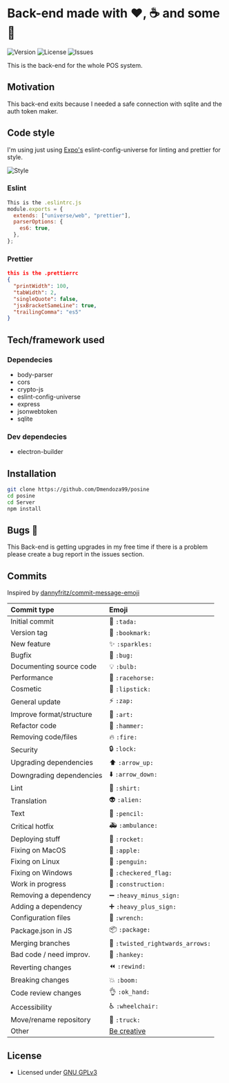 # Back-end made with ❤, ☕ and some 🍺

![Version](https://img.shields.io/badge/version-0.1.5-blue.svg) ![License](https://img.shields.io/github/license/Dmendoza99/posine.svg) ![Issues](https://img.shields.io/github/issues/Dmendoza99/posine.svg)

This is the back-end for the whole POS system.

## Motivation

This back-end exits because I needed a safe connection with sqlite and the auth token maker.

## Code style

I'm using just using [Expo's](https://github.com/expo) eslint-config-universe for linting and prettier for style.

![Style](https://img.shields.io/badge/Coding_Style-eslint--config--unverse-blue.svg)

### Eslint

```js
This is the .eslintrc.js
module.exports = {
  extends: ["universe/web", "prettier"],
  parserOptions: {
    es6: true,
  },
};
```

### Prettier

```json
this is the .prettierrc
{
  "printWidth": 100,
  "tabWidth": 2,
  "singleQuote": false,
  "jsxBracketSameLine": true,
  "trailingComma": "es5"
}
```

## Tech/framework used

### Dependecies

- body-parser
- cors
- crypto-js
- eslint-config-universe
- express
- jsonwebtoken
- sqlite

### Dev dependecies

- electron-builder

## Installation

```bash
git clone https://github.com/Dmendoza99/posine
cd posine
cd Server
npm install
```

## Bugs 🐛

This Back-end is getting upgrades in my free time if there is a problem please create a bug report in the issues section.

## Commits

Inspired by [dannyfritz/commit-message-emoji](https://github.com/dannyfritz/commit-message-emoji)

| Commit type              | Emoji                                                     |
| :----------------------- | :-------------------------------------------------------- |
| Initial commit           | :tada: `:tada:`                                           |
| Version tag              | :bookmark: `:bookmark:`                                   |
| New feature              | :sparkles: `:sparkles:`                                   |
| Bugfix                   | :bug: `:bug:`                                             |
| Documenting source code  | :bulb: `:bulb:`                                           |
| Performance              | :racehorse: `:racehorse:`                                 |
| Cosmetic                 | :lipstick: `:lipstick:`                                   |
| General update           | :zap: `:zap:`                                             |
| Improve format/structure | :art: `:art:`                                             |
| Refactor code            | :hammer: `:hammer:`                                       |
| Removing code/files      | :fire: `:fire:`                                           |
| Security                 | :lock: `:lock:`                                           |
| Upgrading dependencies   | :arrow_up: `:arrow_up:`                                   |
| Downgrading dependencies | :arrow_down: `:arrow_down:`                               |
| Lint                     | :shirt: `:shirt:`                                         |
| Translation              | :alien: `:alien:`                                         |
| Text                     | :pencil: `:pencil:`                                       |
| Critical hotfix          | :ambulance: `:ambulance:`                                 |
| Deploying stuff          | :rocket: `:rocket:`                                       |
| Fixing on MacOS          | :apple: `:apple:`                                         |
| Fixing on Linux          | :penguin: `:penguin:`                                     |
| Fixing on Windows        | :checkered_flag: `:checkered_flag:`                       |
| Work in progress         | :construction: `:construction:`                           |
| Removing a dependency    | :heavy_minus_sign: `:heavy_minus_sign:`                   |
| Adding a dependency      | :heavy_plus_sign: `:heavy_plus_sign:`                     |
| Configuration files      | :wrench: `:wrench:`                                       |
| Package.json in JS       | :package: `:package:`                                     |
| Merging branches         | :twisted_rightwards_arrows: `:twisted_rightwards_arrows:` |
| Bad code / need improv.  | :hankey: `:hankey:`                                       |
| Reverting changes        | :rewind: `:rewind:`                                       |
| Breaking changes         | :boom: `:boom:`                                           |
| Code review changes      | :ok_hand: `:ok_hand:`                                     |
| Accessibility            | :wheelchair: `:wheelchair:`                               |
| Move/rename repository   | :truck: `:truck:`                                         |
| Other                    | [Be creative](http://www.emoji-cheat-sheet.com/)          |

## License

- Licensed under [GNU GPLv3](https://github.com/Dmendoza99/posine/blob/master/LICENSE)
